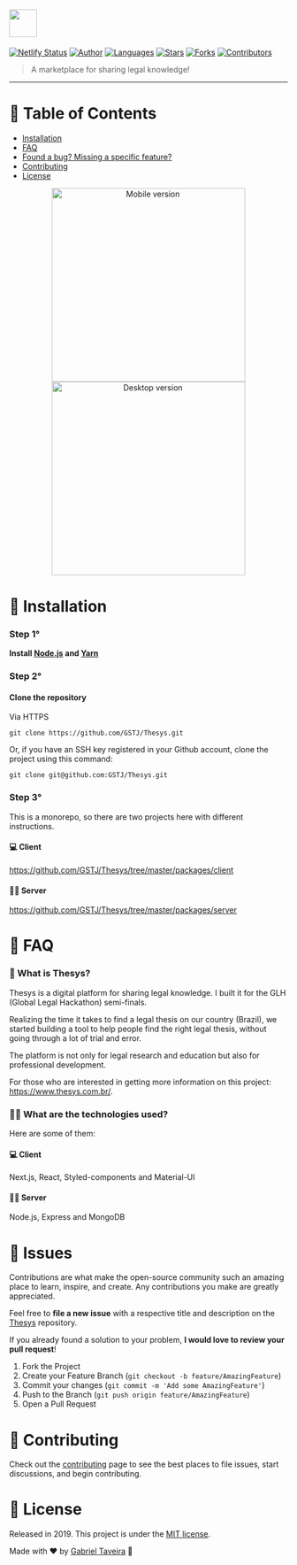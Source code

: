 

#  <img src="https://d33wubrfki0l68.cloudfront.net/370ae4842ec728b588f44e0ecdd5b3939e2368b0/bb3a4/static/logo.svg" height="50"/>

[![Netlify Status](https://api.netlify.com/api/v1/badges/17d64968-e9e7-4733-b46c-4dfb9a4b7eb0/deploy-status)](https://app.netlify.com/sites/optimistic-easley-e6332b/deploys)
[![Author](https://img.shields.io/badge/author-GSTJ-F2C702?style=flat-square)](https://github.com/GSTJ)
[![Languages](https://img.shields.io/github/languages/count/GSTJ/Thesys?color=%23F2C702&style=flat-square)](#)
[![Stars](https://img.shields.io/github/stars/GSTJ/Thesys?color=F2C702&style=flat-square)](https://github.com/GSTJ/Thesys/stargazers)
[![Forks](https://img.shields.io/github/forks/GSTJ/Thesys?color=%23F2C702&style=flat-square)](https://github.com/GSTJ/Thesys/network/members)
[![Contributors](https://img.shields.io/github/contributors/GSTJ/Thesys?color=F2C702&style=flat-square)](https://github.com/GSTJ/Thesys/graphs/contributors)

>  A marketplace for sharing legal knowledge!

---

# :pushpin: Table of Contents

* [Installation](#construction_worker-installation)
* [FAQ](#postbox-faq)
* [Found a bug? Missing a specific feature?](#bug-issues)
* [Contributing](#tada-contributing)
* [License](#closed_book-license)

<p align="center">
  <img src="https://i.imgur.com/cHRaaBa.gif" alt="Mobile version" border="0"  height="350">
  <img src="https://i.imgur.com/znqEuDs.gif" alt="Desktop version" border="0" height="350">
</p>

# :construction_worker: Installation

### Step 1°

**Install [Node.js](https://nodejs.org/en/download/) and [Yarn](https://yarnpkg.com/)**

### Step 2°

#### Clone the repository 
Via HTTPS

```git clone https://github.com/GSTJ/Thesys.git```

Or, if you have an SSH key registered in your Github account, clone the project using this command:

```git clone git@github.com:GSTJ/Thesys.git```

### Step 3°

This is a monorepo, so there are two projects here with different instructions.

#### 💻 Client

https://github.com/GSTJ/Thesys/tree/master/packages/client

#### 👨‍💻 Server

https://github.com/GSTJ/Thesys/tree/master/packages/server

# :postbox: FAQ

### 🙋‍ What is Thesys?

Thesys is a digital platform for sharing legal knowledge. I built it for the GLH (Global Legal Hackathon) semi-finals.

Realizing the time it takes to find a legal thesis on our country (Brazil), we started building a tool to help people find the right legal thesis, without going through a lot of trial and error.

The platform is not only for legal research and education but also for professional development.

For those who are interested in getting more information on this project: https://www.thesys.com.br/.


### 👨‍🔬 What are the technologies used?

Here are some of them:

#### 💻 Client

Next.js, React, Styled-components and Material-UI

#### 👨‍💻 Server

Node.js, Express and MongoDB

# :bug: Issues


Contributions are what make the open-source community such an amazing place to learn, inspire, and create. Any contributions you make are greatly appreciated.

Feel free to **file a new issue** with a respective title and description on the [Thesys](https://github.com/GSTJ/Thesys/issues) repository.

If you already found a solution to your problem, **I would love to review your pull request**! 

1. Fork the Project
2. Create your Feature Branch (`git checkout -b feature/AmazingFeature`)
3. Commit your changes (`git commit -m 'Add some AmazingFeature'`)
4. Push to the Branch (`git push origin feature/AmazingFeature`)
5. Open a Pull Request

# :tada: Contributing

Check out the [contributing](https://github.com/GSTJ/Thesys/blob/master/CONTRIBUTING.md) page to see the best places to file issues, start discussions, and begin contributing.

# :closed_book: License

Released in 2019.
This project is under the [MIT license](https://github.com/GSTJ/Thesys/master/LICENSE).

Made with ♥ by [Gabriel Taveira](https://github.com/GSTJ) 🚀



